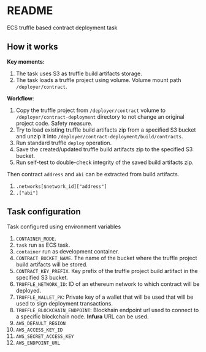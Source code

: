 # README

ECS truffle based contract deployment task

## How it works

**Key moments:**
1. The task uses S3 as truffle build artifacts storage.
1. The task loads a truffle project using volume. Volume mount path ```/deployer/contract```.

**Workflow**:
1. Copy the truffle project from ```/deployer/contract``` volume to ```/deployer/contract-deployment``` directory to not change an original project code. Safety measure.
1. Try to load existing truffle build artifacts zip from a specified S3 bucket and unzip it into ```/deployer/contract-deployment/build/contracts```.
1. Run standard truffle ```deploy``` operation.
1. Save the created/updated truffle build artifacts zip to the specified S3 bucket.
1. Run self-test to double-check integrity of the saved build artifacts zip.

Then contract ```address``` and ```abi``` can be extracted from build artifacts.
1. ```.networks[$network_id]["address"]```
1. ```.["abi"]```

## Task configuration
Task configured using environment variables

1. ```CONTAINER_MODE```.
  1. ```task``` run as ECS task.
  1. ```container``` run as development container.
1. ```CONTRACT_BUCKET_NAME```. The name of the bucket where the truffle project build artifacts will be stored.
1. ```CONTRACT_KEY_PREFIX```. Key prefix of the truffle project build artifact in the specified S3 bucket.
1. ```TRUFFLE_NETWORK_ID```: ID of an ethereum network to which contract will be deployed.
1. ```TRUFFLE_WALLET_PK```: Private key of a wallet that will be used that will be used to sign deployment transactions.
1. ```TRUFFLE_BLOCKCHAIN_ENDPOINT```: Blockhain endpoint url used to connect to a specific blockchain node. **Infura** URL can be used.
1. ```AWS_DEFAULT_REGION```
1. ```AWS_ACCESS_KEY_ID```
1. ```AWS_SECRET_ACCESS_KEY```
1. ```AWS_ENDPOINT_URL```
